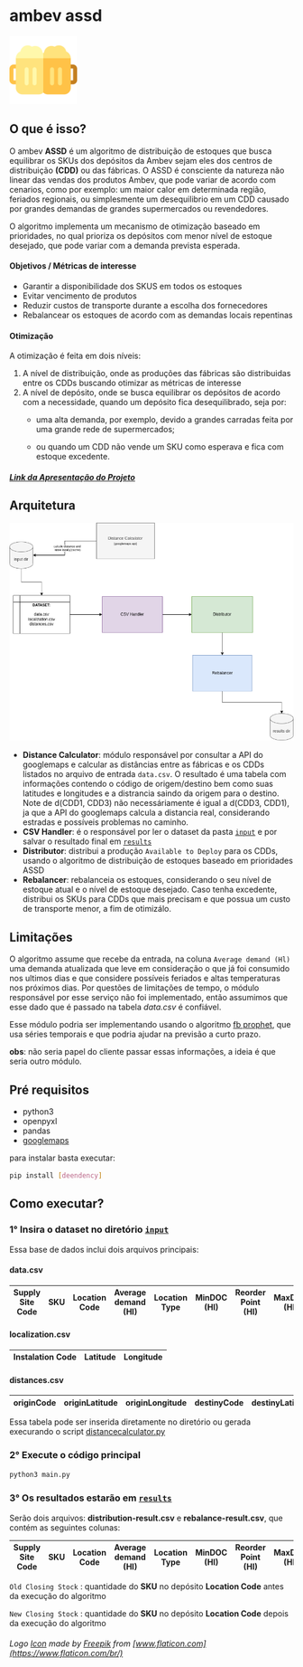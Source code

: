 # ambev assd 


<img src="/icon.png" alt="drawing" width="120"/>  

## O que é isso? 

O ambev **ASSD** é um algoritmo de distribuição de estoques que busca equilibrar os SKUs dos depósitos da Ambev sejam eles dos centros de distribuição **(CDD)** ou das fábricas. O ASSD é consciente da natureza não linear das vendas dos produtos Ambev, que pode variar de acordo com cenarios, como por exemplo: um maior calor em determinada região, feriados regionais, ou simplesmente um desequilibrio em um CDD causado por grandes demandas de grandes supermercados ou revendedores.

O algoritmo implementa um mecanismo de otimização baseado em prioridades, no qual prioriza os depósitos com menor nível de estoque desejado, que pode variar com a demanda prevista esperada.

#### Objetivos / Métricas de interesse

- Garantir a disponibilidade dos SKUS em todos os estoques
- Evitar vencimento de produtos
- Reduzir custos de transporte durante a escolha dos fornecedores 
- Rebalancear os estoques de acordo com as demandas locais repentinas


#### Otimização

A otimização é feita em dois níveis:

1) A nível de distribuição, onde as produções das fábricas são distribuidas entre os CDDs buscando otimizar as métricas de interesse
2) A nível de depósito, onde se busca equilibrar os depósitos de acordo com a necessidade, quando um depósito fica desequilibrado, seja por:  
   - uma alta demanda, por exemplo, devido a grandes carradas feita por uma grande rede de supermercados;

   - ou quando um CDD não vende um SKU como esperava e fica com estoque excedente.

##### [Link da Apresentação do Projeto](https://docs.google.com/presentation/d/1vmMnY2uUdm0bWoeyEkHTZT8bn_Ae7MmfZ-AjhboeY1g/edit?usp=sharing)

## Arquitetura

<p align="center">
  <img src="/arquitetura.png" alt="drawing"/>
</p>

- **Distance Calculator**: módulo responsável por consultar a API do googlemaps e calcular as distâncias entre as fábricas e os CDDs listados no arquivo de entrada `data.csv`. O resultado é uma tabela com informações contendo o código de origem/destino bem como suas latitudes e longitudes e a distrancia saindo da origem para o destino. Note de d(CDD1, CDD3)  não necessáriamente é igual a d(CDD3, CDD1), ja que a API do googlemaps calcula a distancia real, considerando estradas e possíveis problemas no caminho.
- **CSV Handler**: é o responsável por ler o dataset da pasta [`input`](https://github.com/viniciusbds/ambev-assd/tree/main/input) e por salvar o resultado final em [`results`](https://github.com/viniciusbds/ambev-assd/tree/main/results)
- **Distributor**: distribui a produção `Available to Deploy` para os CDDs, usando o algoritmo de distribuição de estoques baseado em prioridades ASSD
- **Rebalancer**: rebalanceia os estoques, considerando o seu nível de estoque atual e o nível de estoque desejado. Caso tenha excedente, distribui os SKUs para CDDs que mais precisam e que possua um custo de transporte menor, a fim de otimizálo.



## Limitações

O algoritmo assume que recebe da entrada, na coluna `Average demand (Hl)` uma demanda atualizada que leve em consideração o que já foi consumido nos ultimos dias e que considere possíveis feriados e altas temperaturas nos próximos dias. Por questões de limitações de tempo, o módulo responsável por esse serviço não foi implementado, então assumimos que esse dado que é passado na tabela *data.csv* é confiável.

Esse módulo podria ser implementando usando o algoritmo [fb prophet](https://github.com/facebook/prophet), que usa séries temporais e que podria ajudar na previsão a curto prazo.

**obs**: não seria papel do cliente passar essas informações, a ideia é que seria outro módulo.


## Pré requisitos

- python3
- openpyxl
- pandas
- [googlemaps](https://github.com/googlemaps/google-maps-services-python)

para instalar basta executar:
```bash 
pip install [deendency]
```

## Como executar?

### 1° Insira o dataset no diretório [`input`](https://github.com/viniciusbds/ambev-assd/tree/main/input)

Essa base de dados inclui dois arquivos principais:

#### data.csv

| Supply Site Code | SKU | Location Code | Average demand (Hl)| Location Type | MinDOC (Hl) | Reorder Point (Hl) | MaxDOC  (Hl) | Closing Stock | Available to Deploy
| ---------------- | --- | ------------- | ------------------------ | ------------- | ----------- | ------------------ | ------------ | ------------- | ----------------- |


#### localization.csv

| Instalation Code | Latitude | Longitude |
| ---------------- | -------- | --------- |

#### distances.csv

| originCode | originLatitude | originLongitude | destinyCode | destinyLatitude | destinyLongitude | distance |
| ---------------- | -------- | --------- | -- | ---------------- | -------- | --------- |

Essa tabela pode ser inserida diretamente no diretório ou gerada execurando o script [distancecalculator.py](https://github.com/viniciusbds/ambev-assd/blob/main/distancecalculator.py)

### 2° Execute o código principal

```bash
python3 main.py 
```

### 3° Os resultados estarão em [`results`](https://github.com/viniciusbds/ambev-assd/tree/main/results)

Serão dois arquivos: **distribution-result.csv** e **rebalance-result.csv**, que contém as seguintes colunas:


| Supply Site Code | SKU | Location Code | Average demand (Hl)| Location Type | MinDOC (Hl) | Reorder Point (Hl) | MaxDOC  (Hl) | Old Closing Stock | New Closing Stock | Available to Deploy
| ---------------- | --- | ------------- | ------------------------ | ------------- | ----------- | ------------------ | ------------ | -- | ------------- | ----------------- |

`Old Closing Stock` : quantidade do **SKU** no depósito **Location Code** antes da execução do algoritmo

`New Closing Stock` : quantidade do **SKU** no depósito **Location Code** depois da execução do algoritmo


###### Logo [Icon](./icon.png) made by [Freepik](https://www.flaticon.com/br/autores/freepik) from [www.flaticon.com](https://www.flaticon.com/br/)
